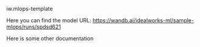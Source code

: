 iw.mlops-template

Here you can find the model URL:
https://wandb.ai/idealworks-ml/sample-mlops/runs/spdsd621


Here is some other documentation
